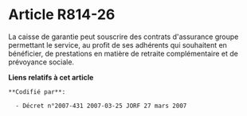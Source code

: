 # Article R814-26

La caisse de garantie peut souscrire des contrats d'assurance groupe permettant le service, au profit de ses adhérents qui
souhaitent en bénéficier, de prestations en matière de retraite complémentaire et de prévoyance sociale.

**Liens relatifs à cet article**

	**Codifié par**:

	  - Décret n°2007-431 2007-03-25 JORF 27 mars 2007

